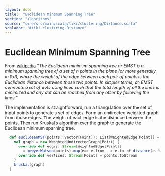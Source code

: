 ```yaml
---
layout: docs 
title:  "Euclidean Minimum Spanning Tree"
section: "algorithms"
source: "core/src/main/scala/tiki/clustering/Distance.scala"
scaladoc: "#tiki.clustering.Distance"
---
```

# Euclidean Minimum Spanning Tree

From [wikipedia](https://en.wikipedia.org/wiki/Euclidean_minimum_spanning_tree)
"_The Euclidean minimum spanning tree or EMST is a minimum spanning 
tree of a set of n points in the plane (or more generally in ℝd), 
where the weight of the edge between each pair of points is the 
Euclidean distance between those two points. In simpler terms, an EMST 
connects a set of dots using lines such that the total length of all the 
lines is minimized and any dot can be reached from any other by following the lines._"


The implementation is straightforward, run a triangulation over the set of input points
to generate a set of edges. Form an undirected weighted graph from those edges. The 
weight of each edge is the distance between the points.
Then run Kruskal's algorithm over the graph to generate the Euclidean minimum spanning tree.


```scala
  def euclideanMST(points: Vector[Point]): List[WeightedEdge[Point]] = {
    val graph = new WeightedUndirectedGraph[Point] {
      override def edges: Stream[WeightedEdge[Point]]
        = bowyerWatson(points).map(e=> e.from --> e.to :# distance(e.from,e.to)).toStream
      override def vertices: Stream[Point] = points.toStream
    }
    kruskal(graph)
  }
```